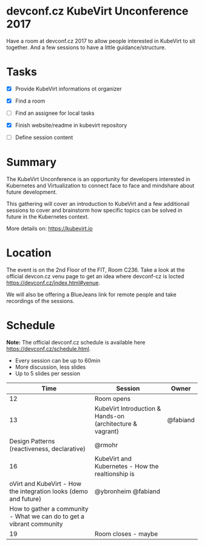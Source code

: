 # devconf.cz KubeVirt Unconference 2017
Have a room at devconf.cz 2017 to allow people interested in KubeVirt to sit together.
And a few sessions to have a little guidance/structure.


# Tasks
- [x] Provide KubeVirt informations ot organizer
- [x] Find a room
- [ ] Find an assignee for local tasks
- [x] Finish website/readme in kubevirt repository
- [ ] Define session content


# Summary
The KubeVirt Unconference is an opportunity for developers interested in
Kubernetes and Virtualization to connect face to face and mindshare about
future development.

This gathering will cover an introduction to KubeVirt and a few additionail
sessions to cover and brainstorm how specific topics can be solved in future
in the Kubernetes context.

More details on: <https://kubevirt.io>


# Location
The event is on the 2nd Floor of the FIT, Room C236. Take a look at the official devcon.cz venu page to get an idea where devconf-cz is locted <https://devconf.cz/index.html#venue>.

We will also be offering a BlueJeans link for remote people and take recordings of the sessions.


# Schedule
**Note:** The official devconf.cz schedule is available here <https://devconf.cz/schedule.html>.

* Every session can be up to 60min
 * More discussion, less slides
 * Up to 5 slides per session


Time | Session | Owner
-----|---------|-------
12 | Room opens |
13 | KubeVirt Introduction & Hands-on (architecture & vagrant) | @fabiand
   | Design Patterns (reactiveness, declarative) | @rmohr
16 | KubeVirt and Kubernetes - How the realtionship is | 
   | oVirt and KubeVirt - How the integration looks (demo and future)  | @ybronheim @fabiand
   | How to gather a community - What we can do to get a vibrant community |
19 | Room closes - maybe |
